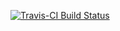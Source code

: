 [![Travis-CI Build Status](https://travis-ci.org/muschellij2/testmatrixstats.svg?branch=master)](https://travis-ci.org/muschellij2/testmatrixstats)